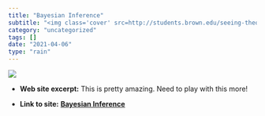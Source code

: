 ```yaml
---
title: "Bayesian Inference"
subtitle: "<img class='cover' src=http://students.brown.edu/seeing-theory/img/share/5.png>"
category: "uncategorized"
tags: []
date: "2021-04-06"
type: "rain"
---
```

<img class="cover" src=http://students.brown.edu/seeing-theory/img/share/5.png>



* **Web site excerpt:** This is pretty amazing. Need to play with this more!

* **Link to site:** **[Bayesian Inference](https://seeing-theory.brown.edu/bayesian-inference/index.html)**